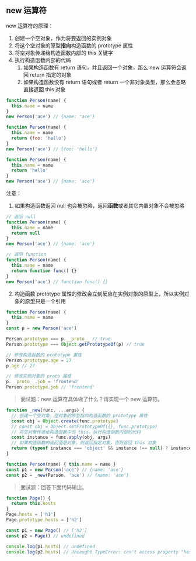 ## new 运算符

new 运算符的原理：

1. 创建一个空对象，作为将要返回的实例对象
2. 将这个空对象的原型**指向**构造函数的 prototype 属性
3. 将空对象传递给构造函数内部的 this 关键字
4. 执行构造函数内部的代码
   1. 如果构造函数有 return 语句，并且返回一个对象，那么 new 运算符会返回 return 指定的对象
   2. 如果构造函数没有 return 语句或者 return 一个非对象类型，那么会忽略直接返回 this 对象

```js
function Person(name) {
  this.name = name
}
new Person('ace') // {name: 'ace'}

function Person(name) {
  this.name = name
  return {foo: 'hello'}
}
new Person('ace') // {foo: 'hello'}

function Person(name) {
  this.name = name
  return 'hello'
}
new Person('ace') // {name: 'ace'}
```

注意：

1. 如果构造函数返回 null 也会被忽略，返回**函数**或者其它内置对象不会被忽略

```js
// 返回 null
function Person(name) {
  this.name = name
  return null
}
new Person('ace') // {name: 'ace'}

// 返回 function
function Person(name) {
  this.name = name
  return function func() {}
}
new Person('ace') // function func() {}
```

2. 构造函数 prototype 属性的修改会立刻反应在实例对象的原型上，所以实例对象的原型只是一个引用

```js
function Person(name) {
  this.name = name
}
const p = new Person('ace')

Person.prototype === p.__proto__ // true
Person.prototype === Object.getPrototypeOf(p) // true

// 修改构造函数的 prototype 属性
Person.prototype.age = 27
p.age // 27

// 修改实例对象的 proto 属性
p.__proto__.job = 'frontend'
Person.prototype.job // 'frontend'
```

> 面试题：new 运算符具体做了什么？请实现一个 new 运算符。

```js
function _new(func, ...args) {
  // 创建一个空对象，空对象的原型指向构造函数的 prototype 属性
  const obj = Object.create(func.prototype)
  // const obj = Object.setPrototypeOf({}, func.prototype)
  // 将空对象传递给构造函数中的 this，执行构造函数内部的代码
  const instance = func.apply(obj, args)
  // 如果构造函数的返回值是对象，则返回指定对象，否则返回 this 对象
  return (typeof instance === 'object' && instance !== null) ? instance : obj
}

function Person(name) { this.name = name }
const p1 = new Person('ace') // {name: 'ace'}
const p2 = _new(Person, 'ace') // {name: 'ace'}
```

> 面试题：回答下面代码输出。

```js
function Page() {
  return this.hosts
}
Page.hosts = ['h1']
Page.prototype.hosts = ['h2']

const p1 = new Page() // ['h2']
const p2 = Page() // undefined

console.log(p1.hosts) // undefined
console.log(p2.hosts) // Uncaught TypeError: can't access property "hosts", p2 is undefined
```

